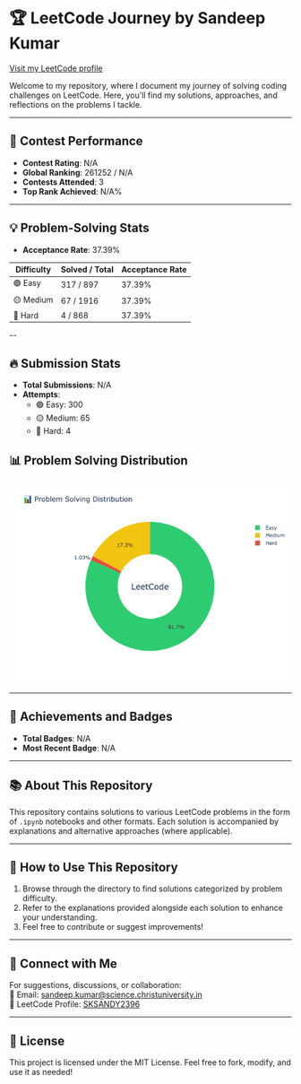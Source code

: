 <!-- Here’s a beautifully structured README for your GitHub repository:

---

# 🏆 LeetCode Journey by Sandeep Kumar  
[Visit my LeetCode profile](https://leetcode.com/u/SKSANDY2396/)  

Welcome to my repository, where I document my journey of solving coding challenges on LeetCode. Here, you'll find my solutions, approaches, and reflections on the problems I tackle.  

---

## 🚀 Contest Performance  
- **Contest Rating**: N/A  
- **Global Ranking**: 261252 / N/A  
- **Contests Attended**: 1  
- **Top Rank Achieved**: N/A%  

---

## 💡 Problem-Solving Stats  
- **Acceptance Rate**: 37.39%  
|----------------|---------------------|---------------------|----------------|  
| 🟢 Easy        | 317 / 897          | 37.39%              |
| 🟡 Medium      | 67 / 1916         | 37.39%             |
| 🔴 Hard        | 4 / 868            | 37.39%             |

---

## 🔥 Submission Stats  
- **Total Submissions**: N/A  
- **Attempts**:  
  - 🟢 Easy: 41  
  - 🟡 Medium: 15  
  - 🔴 Hard: 7  

---

## 🏅 Achievements and Badges  
- **Total Badges**: N/A  
- **Most Recent Badge**: N/A  

---

## 📚 About This Repository  
This repository contains solutions to various LeetCode problems in the form of `.ipynb` notebooks and other formats. Each solution is accompanied by explanations and alternative approaches (where applicable).  

---

## 🌟 How to Use This Repository  
1. Browse through the directory to find solutions categorized by problem difficulty.  
2. Refer to the explanations provided alongside each solution to enhance your understanding.  
3. Feel free to contribute or suggest improvements!

---

## 💬 Connect with Me  
For suggestions, discussions, or collaboration:  
📧 Email: sandeep.kumar@science.christuniversity.in  
🔗 LeetCode Profile: [SKSANDY2396](https://leetcode.com/u/SKSANDY2396/)  

---
 -->


# 🏆 LeetCode Journey by Sandeep Kumar  
[Visit my LeetCode profile](https://leetcode.com/u/SKSANDY2396/)  

Welcome to my repository, where I document my journey of solving coding challenges on LeetCode. Here, you'll find my solutions, approaches, and reflections on the problems I tackle.  

---

## 🚀 Contest Performance  
- **Contest Rating**: N/A  
- **Global Ranking**: 261252 / N/A  
- **Contests Attended**: 3  
- **Top Rank Achieved**: N/A%  

---

## 💡 Problem-Solving Stats  
- **Acceptance Rate**: 37.39%  

| Difficulty | Solved / Total | Acceptance Rate |
|------------|----------------|-----------------|
| 🟢 Easy        | 317 / 897          | 37.39%              |
| 🟡 Medium      | 67 / 1916         | 37.39%             |
| 🔴 Hard        | 4 / 868            | 37.39%             |

--

## 🔥 Submission Stats  
- **Total Submissions**: N/A  
- **Attempts**:  
  - 🟢 Easy: 300  
  - 🟡 Medium: 65  
  - 🔴 Hard: 4  

## 📊 Problem Solving Distribution

![LeetCode Stats](leetcode_stats.png)

---

## 🏅 Achievements and Badges  
- **Total Badges**: N/A  
- **Most Recent Badge**: N/A  

---

## 📚 About This Repository  
This repository contains solutions to various LeetCode problems in the form of `.ipynb` notebooks and other formats. Each solution is accompanied by explanations and alternative approaches (where applicable).  

---

## 🌟 How to Use This Repository  
1. Browse through the directory to find solutions categorized by problem difficulty.  
2. Refer to the explanations provided alongside each solution to enhance your understanding.  
3. Feel free to contribute or suggest improvements!

---

## 💬 Connect with Me  
For suggestions, discussions, or collaboration:  
📧 Email: sandeep.kumar@science.christuniversity.in  
🔗 LeetCode Profile: [SKSANDY2396](https://leetcode.com/u/SKSANDY2396/)  

---
## 📄 License

This project is licensed under the MIT License. Feel free to fork, modify, and use it as needed!